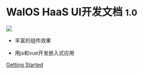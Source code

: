 

# **WalOS HaaS UI开发文档** <small>1.0</small>

![](_images/组件效果.gif)

- 丰富的组件效果

- 用js和vue开发嵌入式应用

[Getting Started](index)
